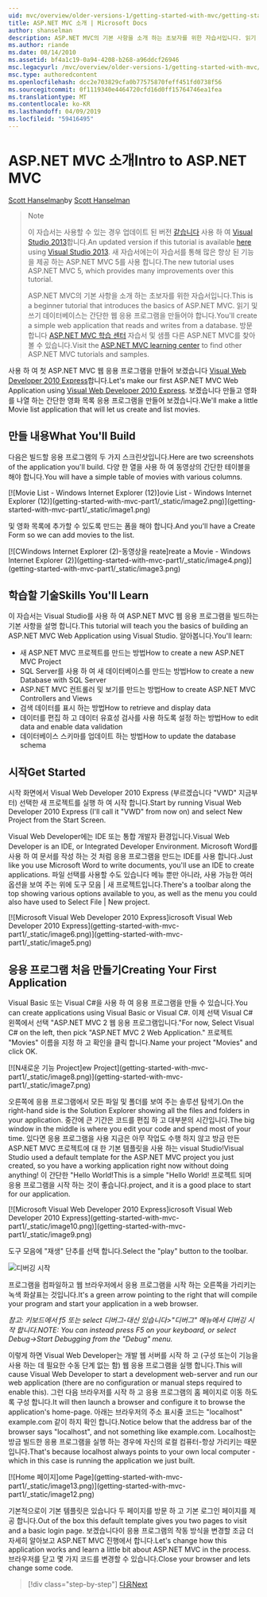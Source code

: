 ```yaml
---
uid: mvc/overview/older-versions-1/getting-started-with-mvc/getting-started-with-mvc-part1
title: ASP.NET MVC 소개 | Microsoft Docs
author: shanselman
description: ASP.NET MVC의 기본 사항을 소개 하는 초보자를 위한 자습서입니다. 읽기 및 쓰기 데이터베이스에서 간단한 웹 응용 프로그램을 만듭니다.
ms.author: riande
ms.date: 08/14/2010
ms.assetid: bf4a1c19-0a94-4208-b268-a96ddcf26946
msc.legacyurl: /mvc/overview/older-versions-1/getting-started-with-mvc/getting-started-with-mvc-part1
msc.type: authoredcontent
ms.openlocfilehash: dcc2e703829cfa0b77575870feff451fd0738f56
ms.sourcegitcommit: 0f1119340e4464720cfd16d0ff15764746ea1fea
ms.translationtype: MT
ms.contentlocale: ko-KR
ms.lasthandoff: 04/09/2019
ms.locfileid: "59416495"
---
```

# <a name="intro-to-aspnet-mvc"></a><span data-ttu-id="83b39-104">ASP.NET MVC 소개</span><span class="sxs-lookup"><span data-stu-id="83b39-104">Intro to ASP.NET MVC</span></span>

<span data-ttu-id="83b39-105">[Scott Hanselman](https://github.com/shanselman)</span><span class="sxs-lookup"><span data-stu-id="83b39-105">by [Scott Hanselman](https://github.com/shanselman)</span></span>

> > [!NOTE]
> > <span data-ttu-id="83b39-106">이 자습서는 사용할 수 있는 경우 업데이트 된 버전 [같습니다](../../getting-started/introduction/getting-started.md) 사용 하 여 [Visual Studio 2013](https://my.visualstudio.com/Downloads?q=visual%20studio%202013)합니다.</span><span class="sxs-lookup"><span data-stu-id="83b39-106">An updated version if this tutorial is available [here](../../getting-started/introduction/getting-started.md) using [Visual Studio 2013](https://my.visualstudio.com/Downloads?q=visual%20studio%202013).</span></span> <span data-ttu-id="83b39-107">새 자습서에는이 자습서를 통해 많은 향상 된 기능을 제공 하는 ASP.NET MVC 5를 사용 합니다.</span><span class="sxs-lookup"><span data-stu-id="83b39-107">The new tutorial uses ASP.NET MVC 5, which provides many improvements over this tutorial.</span></span>
>
>
> <span data-ttu-id="83b39-108">ASP.NET MVC의 기본 사항을 소개 하는 초보자를 위한 자습서입니다.</span><span class="sxs-lookup"><span data-stu-id="83b39-108">This is a beginner tutorial that introduces the basics of ASP.NET MVC.</span></span> <span data-ttu-id="83b39-109">읽기 및 쓰기 데이터베이스는 간단한 웹 응용 프로그램을 만들어야 합니다.</span><span class="sxs-lookup"><span data-stu-id="83b39-109">You'll create a simple web application that reads and writes from a database.</span></span> <span data-ttu-id="83b39-110">방문 합니다 [ASP.NET MVC 학습 센터](../../../index.md) 자습서 및 샘플 다른 ASP.NET MVC를 찾아볼 수 있습니다.</span><span class="sxs-lookup"><span data-stu-id="83b39-110">Visit the [ASP.NET MVC learning center](../../../index.md) to find other ASP.NET MVC tutorials and samples.</span></span>


<span data-ttu-id="83b39-111">사용 하 여 첫 ASP.NET MVC 웹 응용 프로그램을 만들어 보겠습니다 [Visual Web Developer 2010 Express](https://www.microsoft.com/express/Web/)합니다.</span><span class="sxs-lookup"><span data-stu-id="83b39-111">Let's make our first ASP.NET MVC Web Application using [Visual Web Developer 2010 Express](https://www.microsoft.com/express/Web/).</span></span> <span data-ttu-id="83b39-112">보겠습니다 만들고 영화를 나열 하는 간단한 영화 목록 응용 프로그램을 만들어 보겠습니다.</span><span class="sxs-lookup"><span data-stu-id="83b39-112">We'll make a little Movie list application that will let us create and list movies.</span></span>

## <a name="what-youll-build"></a><span data-ttu-id="83b39-113">만들 내용</span><span class="sxs-lookup"><span data-stu-id="83b39-113">What You'll Build</span></span>

<span data-ttu-id="83b39-114">다음은 빌드할 응용 프로그램의 두 가지 스크린샷입니다.</span><span class="sxs-lookup"><span data-stu-id="83b39-114">Here are two screenshots of the application you'll build.</span></span> <span data-ttu-id="83b39-115">다양 한 열을 사용 하 여 동영상의 간단한 테이블을 해야 합니다.</span><span class="sxs-lookup"><span data-stu-id="83b39-115">You will have a simple table of movies with various columns.</span></span>

[![M<span data-ttu-id="83b39-116">ovie List - Windows Internet Explorer (12)]</span><span class="sxs-lookup"><span data-stu-id="83b39-116">ovie List - Windows Internet Explorer (12)]</span></span>(getting-started-with-mvc-part1/_static/image2.png)](getting-started-with-mvc-part1/_static/image1.png)

<span data-ttu-id="83b39-117">및 영화 목록에 추가할 수 있도록 만드는 폼을 해야 합니다.</span><span class="sxs-lookup"><span data-stu-id="83b39-117">And you'll have a Create Form so we can add movies to the list.</span></span>

[![C<span data-ttu-id="83b39-118">Windows Internet Explorer (2)-동영상을 reate]</span><span class="sxs-lookup"><span data-stu-id="83b39-118">reate a Movie - Windows Internet Explorer (2)]</span></span>(getting-started-with-mvc-part1/_static/image4.png)](getting-started-with-mvc-part1/_static/image3.png)

## <a name="skills-youll-learn"></a><span data-ttu-id="83b39-119">학습할 기술</span><span class="sxs-lookup"><span data-stu-id="83b39-119">Skills You'll Learn</span></span>

<span data-ttu-id="83b39-120">이 자습서는 Visual Studio를 사용 하 여 ASP.NET MVC 웹 응용 프로그램을 빌드하는 기본 사항을 설명 합니다.</span><span class="sxs-lookup"><span data-stu-id="83b39-120">This tutorial will teach you the basics of building an ASP.NET MVC Web Application using Visual Studio.</span></span> <span data-ttu-id="83b39-121">알아봅니다.</span><span class="sxs-lookup"><span data-stu-id="83b39-121">You'll learn:</span></span>

- <span data-ttu-id="83b39-122">새 ASP.NET MVC 프로젝트를 만드는 방법</span><span class="sxs-lookup"><span data-stu-id="83b39-122">How to create a new ASP.NET MVC Project</span></span>
- <span data-ttu-id="83b39-123">SQL Server를 사용 하 여 새 데이터베이스를 만드는 방법</span><span class="sxs-lookup"><span data-stu-id="83b39-123">How to create a new Database with SQL Server</span></span>
- <span data-ttu-id="83b39-124">ASP.NET MVC 컨트롤러 및 보기를 만드는 방법</span><span class="sxs-lookup"><span data-stu-id="83b39-124">How to create ASP.NET MVC Controllers and Views</span></span>
- <span data-ttu-id="83b39-125">검색 데이터를 표시 하는 방법</span><span class="sxs-lookup"><span data-stu-id="83b39-125">How to retrieve and display data</span></span>
- <span data-ttu-id="83b39-126">데이터를 편집 하 고 데이터 유효성 검사를 사용 하도록 설정 하는 방법</span><span class="sxs-lookup"><span data-stu-id="83b39-126">How to edit data and enable data validation</span></span>
- <span data-ttu-id="83b39-127">데이터베이스 스키마를 업데이트 하는 방법</span><span class="sxs-lookup"><span data-stu-id="83b39-127">How to update the database schema</span></span>

## <a name="get-started"></a><span data-ttu-id="83b39-128">시작</span><span class="sxs-lookup"><span data-stu-id="83b39-128">Get Started</span></span>

<span data-ttu-id="83b39-129">시작 화면에서 Visual Web Developer 2010 Express (부르겠습니다 "VWD" 지금부터) 선택한 새 프로젝트를 실행 하 여 시작 합니다.</span><span class="sxs-lookup"><span data-stu-id="83b39-129">Start by running Visual Web Developer 2010 Express (I'll call it "VWD" from now on) and select New Project from the Start Screen.</span></span>

<span data-ttu-id="83b39-130">Visual Web Developer에는 IDE 또는 통합 개발자 환경입니다.</span><span class="sxs-lookup"><span data-stu-id="83b39-130">Visual Web Developer is an IDE, or Integrated Developer Environment.</span></span> <span data-ttu-id="83b39-131">Microsoft Word를 사용 하 여 문서를 작성 하는 것 처럼 응용 프로그램을 만드는 IDE를 사용 합니다.</span><span class="sxs-lookup"><span data-stu-id="83b39-131">Just like you use Microsoft Word to write documents, you'll use an IDE to create applications.</span></span> <span data-ttu-id="83b39-132">파일 선택를 사용할 수도 있습니다 메뉴 뿐만 아니라, 사용 가능한 여러 옵션을 보여 주는 위에 도구 모음 | 새 프로젝트입니다.</span><span class="sxs-lookup"><span data-stu-id="83b39-132">There's a toolbar along the top showing various options available to you, as well as the menu you could also have used to Select File | New project.</span></span>

[![M<span data-ttu-id="83b39-133">icrosoft Visual Web Developer 2010 Express]</span><span class="sxs-lookup"><span data-stu-id="83b39-133">icrosoft Visual Web Developer 2010 Express]</span></span>(getting-started-with-mvc-part1/_static/image6.png)](getting-started-with-mvc-part1/_static/image5.png)

## <a name="creating-your-first-application"></a><span data-ttu-id="83b39-134">응용 프로그램 처음 만들기</span><span class="sxs-lookup"><span data-stu-id="83b39-134">Creating Your First Application</span></span>

<span data-ttu-id="83b39-135">Visual Basic 또는 Visual C#을 사용 하 여 응용 프로그램을 만들 수 있습니다.</span><span class="sxs-lookup"><span data-stu-id="83b39-135">You can create applications using Visual Basic or Visual C#.</span></span> <span data-ttu-id="83b39-136">이제 선택 Visual C# 왼쪽에서 선택 "ASP.NET MVC 2 웹 응용 프로그램입니다."</span><span class="sxs-lookup"><span data-stu-id="83b39-136">For now, Select Visual C# on the left, then pick "ASP.NET MVC 2 Web Application."</span></span> <span data-ttu-id="83b39-137">프로젝트 "Movies" 이름을 지정 하 고 확인을 클릭 합니다.</span><span class="sxs-lookup"><span data-stu-id="83b39-137">Name your project "Movies" and click OK.</span></span>

[![N<span data-ttu-id="83b39-138">새로운 기능 Project]</span><span class="sxs-lookup"><span data-stu-id="83b39-138">ew Project]</span></span>(getting-started-with-mvc-part1/_static/image8.png)](getting-started-with-mvc-part1/_static/image7.png)

<span data-ttu-id="83b39-139">오른쪽에 응용 프로그램에서 모든 파일 및 폴더를 보여 주는 솔루션 탐색기.</span><span class="sxs-lookup"><span data-stu-id="83b39-139">On the right-hand side is the Solution Explorer showing all the files and folders in your application.</span></span> <span data-ttu-id="83b39-140">중간에 큰 기간은 코드를 편집 하 고 대부분의 시간입니다.</span><span class="sxs-lookup"><span data-stu-id="83b39-140">The big window in the middle is where you edit your code and spend most of your time.</span></span> <span data-ttu-id="83b39-141">있다면 응용 프로그램을 사용 지금은 아무 작업도 수행 하지 않고 방금 만든 ASP.NET MVC 프로젝트에 대 한 기본 템플릿을 사용 하는 visual Studio!</span><span class="sxs-lookup"><span data-stu-id="83b39-141">Visual Studio used a default template for the ASP.NET MVC project you just created, so you have a working application right now without doing anything!</span></span> <span data-ttu-id="83b39-142">이 간단한 "Hello World!</span><span class="sxs-lookup"><span data-stu-id="83b39-142">This is a simple "Hello World!</span></span> <span data-ttu-id="83b39-143">프로젝트 되며 응용 프로그램을 시작 하는 것이 좋습니다.</span><span class="sxs-lookup"><span data-stu-id="83b39-143">project, and it is a good place to start for our application.</span></span>

[![M<span data-ttu-id="83b39-144">icrosoft Visual Web Developer 2010 Express]</span><span class="sxs-lookup"><span data-stu-id="83b39-144">icrosoft Visual Web Developer 2010 Express]</span></span>(getting-started-with-mvc-part1/_static/image10.png)](getting-started-with-mvc-part1/_static/image9.png)

<span data-ttu-id="83b39-145">도구 모음에 "재생" 단추를 선택 합니다.</span><span class="sxs-lookup"><span data-stu-id="83b39-145">Select the "play" button to the toolbar.</span></span>

![디버깅 시작](getting-started-with-mvc-part1/_static/image11.png)

<span data-ttu-id="83b39-147">프로그램을 컴파일하고 웹 브라우저에서 응용 프로그램을 시작 하는 오른쪽을 가리키는 녹색 화살표는 것입니다.</span><span class="sxs-lookup"><span data-stu-id="83b39-147">It's a green arrow pointing to the right that will compile your program and start your application in a web browser.</span></span>

*<span data-ttu-id="83b39-148">참고: 키보드에서 f5 또는 select 디버그-대신 있습니다&gt;"디버그" 메뉴에서 디버깅 시작 합니다.</span><span class="sxs-lookup"><span data-stu-id="83b39-148">NOTE: You can instead press F5 on your keyboard, or select Debug-&gt;Start Debugging from the "Debug" menu.</span></span>*

<span data-ttu-id="83b39-149">이렇게 하면 Visual Web Developer는 개발 웹 서버를 시작 하 고 (구성 또는이 기능을 사용 하는 데 필요한 수동 단계 없는 함) 웹 응용 프로그램을 실행 합니다.</span><span class="sxs-lookup"><span data-stu-id="83b39-149">This will cause Visual Web Developer to start a development web-server and run our web application (there are no configuration or manual steps required to enable this).</span></span> <span data-ttu-id="83b39-150">그런 다음 브라우저를 시작 하 고 응용 프로그램의 홈 페이지로 이동 하도록 구성 합니다.</span><span class="sxs-lookup"><span data-stu-id="83b39-150">It will then launch a browser and configure it to browse the application's home-page.</span></span> <span data-ttu-id="83b39-151">아래는 브라우저의 주소 표시줄 코드는 "localhost" example.com 같이 하지 확인 합니다.</span><span class="sxs-lookup"><span data-stu-id="83b39-151">Notice below that the address bar of the browser says "localhost", and not something like example.com.</span></span> <span data-ttu-id="83b39-152">Localhost는 방금 빌드한 응용 프로그램을 실행 하는 경우에 자신의 로컬 컴퓨터-항상 가리키는 때문입니다.</span><span class="sxs-lookup"><span data-stu-id="83b39-152">That's because localhost always points to your own local computer - which in this case is running the application we just built.</span></span>

[![H<span data-ttu-id="83b39-153">ome 페이지]</span><span class="sxs-lookup"><span data-stu-id="83b39-153">ome Page]</span></span>(getting-started-with-mvc-part1/_static/image13.png)](getting-started-with-mvc-part1/_static/image12.png)

<span data-ttu-id="83b39-154">기본적으로이 기본 템플릿은 있습니다 두 페이지를 방문 하 고 기본 로그인 페이지를 제공 합니다.</span><span class="sxs-lookup"><span data-stu-id="83b39-154">Out of the box this default template gives you two pages to visit and a basic login page.</span></span> <span data-ttu-id="83b39-155">보겠습니다이 응용 프로그램의 작동 방식을 변경할 조금 더 자세히 알아보고 ASP.NET MVC 진행에서 합니다.</span><span class="sxs-lookup"><span data-stu-id="83b39-155">Let's change how this application works and learn a little bit about ASP.NET MVC in the process.</span></span> <span data-ttu-id="83b39-156">브라우저를 닫고 몇 가지 코드를 변경할 수 있습니다.</span><span class="sxs-lookup"><span data-stu-id="83b39-156">Close your browser and lets change some code.</span></span>

> [!div class="step-by-step"]
> [<span data-ttu-id="83b39-157">다음</span><span class="sxs-lookup"><span data-stu-id="83b39-157">Next</span></span>](getting-started-with-mvc-part2.md)
